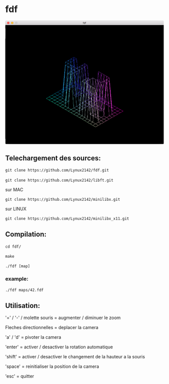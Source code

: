 # fdf

![screenshot](/screen/screen.png?raw=true)

## Telechargement des sources:
```
git clone https://github.com/Lynux2142/fdf.git

git clone https://github.com/Lynux2142/libft.git
```
sur MAC
```
git clone https://github.com/Lynux2142/minilibx.git
```
sur LINUX
```
git clone https://github.com/Lynux2142/minilibx_x11.git
```
## Compilation:

```cd fdf/```

```make```

```./fdf [map]```

### example:

```./fdf maps/42.fdf```

## Utilisation:

'=' / '-' / molette souris = augmenter / diminuer le zoom

Fleches directionnelles = deplacer la camera

'a' / 'd' = pivoter la camera

'enter' = activer / desactiver la rotation automatique

'shift' = activer / desactiver le changement de la hauteur a la souris

'space' = reinitialiser la position de la camera

'esc' = quitter
